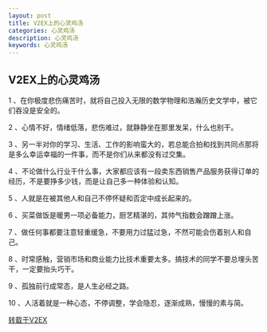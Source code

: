 ```yaml
---
layout: post
title: V2EX上的心灵鸡汤
categories: 心灵鸡汤
description: 心灵鸡汤
keywords: 心灵鸡汤
---
```


## V2EX上的心灵鸡汤

1 、在你极度悲伤痛苦时，就将自己投入无限的数学物理和浩瀚历史文学中，被它们吞没是安全的。

2 、心情不好，情绪低落，悲伤难过，就静静坐在那里发呆，什么也别干。

3 、另一半对你的学习、生活、工作的影响蛮大的，若总能合拍和找到共同点那将是多么幸运幸福的一件事，而不是你们从来都没有过交集。

4 、不论做什么行业干什么事，大家都应该有一段卖东西销售产品服务获得订单的经历，不是要挣多少钱，而是让自己多一种体验和认知。

5 、人就是在被其他人和自己不停怀疑和否定中成长起来的。

6 、买菜做饭是暖男一项必备能力，厨艺精湛的，其帅气指数会蹭蹭上涨。

7 、做任何事都要注意轻重缓急，不要用力过猛过急，不然可能会伤着别人和自己。

8 、时常感触，营销市场和商业能力比技术重要太多。搞技术的同学不要总埋头苦干，一定要抬头巧干。

9 、孤独前行成常态，是人生必经之路。

10 、人活着就是一种心态，不停调整，学会隐忍，逐渐成熟，慢慢的素与简。

[转载于V2EX](https://www.v2ex.com/t/678291)